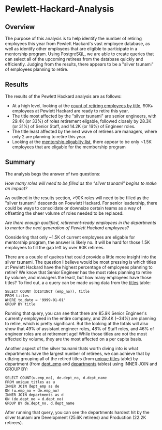 # Pewlett-Hackard-Analysis

## Overview 
The purpose of this analysis is to help identify the number of retiring employees this year from Pewlett Hackard's vast employee database, as well as identify other employees that are eligible to participate in a mentorship program. Using PostgreSQL, we are able to create queries that can select all of the upcoming retirees from the database quickly and efficiently. Judging from the results, there appears to be a "silver tsunami" of employees planning to retire. 
## Results 
The results of the Pewlett Hackard analysis are as follows: 
* At a high level, looking at the [count of retiring employees by title](https://github.com/matthewprice-github/Pewlett-Hackard-Analysis/blob/main/Data/retiring_titles.csv), 90K+ employees at Pewlett Hackard are ready to retire this year.
* The title most affected by the "silver tsunami" are senior engineers, with 29.4K (or 33%) of roles retirement eligable, followed closely by 28.3K (or 31%) of Senior Staff, and 14.2K (or 16%) of Engineer roles. 
* The title least affected by the next wave of retirees are managers, where only 2 are planning to retire this year. 
* Looking at the [mentorship eligablity list](https://github.com/matthewprice-github/Pewlett-Hackard-Analysis/blob/main/Data/mentorship_eligibility.csv), there appear to be only ~1.5K employees that are eligable for the membership program

## Summary 
The analysis begs the answer of two questions: 

*How many roles will need to be filled as the "silver tsunami" begins to make an impact?*

As outlined in the results section, >90K roles will need to be filled as the "silver tsunami" descends on Poewlett Hackard. For senior leadership, there could be ways to consolidate or downsize certain teams as a way of offsetting the sheer volume of roles needed to be replaced. 

*Are there enough qualified, retirement-ready employees in the departments to mentor the next generation of Pewlett Hackard employees?*

Considering that only ~1.5K of current employees are eligable for mentorship program, the answer is likely no. It will be hard for those 1.5K employees to fill the gap left by over 90K retirees. 

There are a couple of queires that could provide a little more insight into the silver tsunami. The question I believe would be most pressing is which titles at Pewlett Hackard have the highest percentage of employees planning to retire? We know that Senior Engineer has the most roles planning to retire by volume, and managers the least, but how many employees have those titles? To find out, a a query can be made using data from the [titles](https://github.com/matthewprice-github/Pewlett-Hackard-Analysis/blob/main/Data/titles.csv) table: 

```
SELECT COUNT (DISTINCT (emp_no)), title
FROM titles
WHERE to_date = '9999-01-01'
GROUP BY title
```
Running that query, you can see that there are 85.9K Senior Engineer's currently employeed in the entire company, and 29.4K (~34%) are planning to retire, which is pretty significant. But the looking at the totals will also show that 49% of assistant engineer roles, 48% of Staff roles, and 46% of engineer roles are at retirement age! While those titles are not the most affected by volume, they are the most affected on a per capita basis. 

Another aspect of the silver tsunami thats worth diving into is what departments have the largest number of retirees, we can achieve that by utlizing grouping all of the retired titles (from [unique titles](https://github.com/matthewprice-github/Pewlett-Hackard-Analysis/blob/main/Data/unique_titles.csv) table) by department (from [dept_emp](https://github.com/matthewprice-github/Pewlett-Hackard-Analysis/blob/main/Data/dept_emp.csv) and [departments](https://github.com/matthewprice-github/Pewlett-Hackard-Analysis/blob/main/Data/departments) tables) using INNER JOIN and GROUP BY: 
``` 
SELECT COUNT(u.emp_no), de.dept_no, d.dept_name
FROM unique_titles as u 
INNER JOIN dept_emp as de
ON (u.emp_no = de.emp_no)
INNER JOIN departments as d
ON (de.dept_no = d.dept_no)
GROUP BY de.dept_no, d.dept_name
```

After running that query, you can see the departments hardest hit by the silver tsunami are Development (25.6K retirees) and Production (22.2K retirees).  





